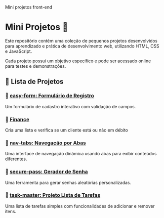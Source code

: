 Mini projetos front-end 
# Mini Projetos 🚀

Este repositório contém uma coleção de pequenos projetos desenvolvidos para aprendizado e prática de desenvolvimento web, utilizando HTML, CSS e JavaScript.

Cada projeto possui um objetivo específico e pode ser acessado online para testes e demonstrações.

## 📂 Lista de Projetos

### 📌 [easy-form: Formulário de Registro](https://deveverllon.github.io/mini-projects/easy-form/)
Um formulário de cadastro interativo com validação de campos.

### 📌 [Finance](https://deveverllon.github.io/mini-projects/easy-form/finance/)
Cria uma lista e verifica se um cliente está ou não em débito

### 📌 [nav-tabs: Navegação por Abas](https://deveverllon.github.io/mini-projects/easy-form/nav-tabs/)
Uma interface de navegação dinâmica usando abas para exibir conteúdos diferentes.

### 📌 [secure-pass: Gerador de Senha](https://deveverllon.github.io/mini-projects/easy-form/secure-pass/)
Uma ferramenta para gerar senhas aleatórias personalizadas.

### 📌 [task-master: Projeto Lista de Tarefas](https://deveverllon.github.io/mini-projects/easy-form/task-master/)
Uma lista de tarefas simples com funcionalidades de adicionar e remover itens.



